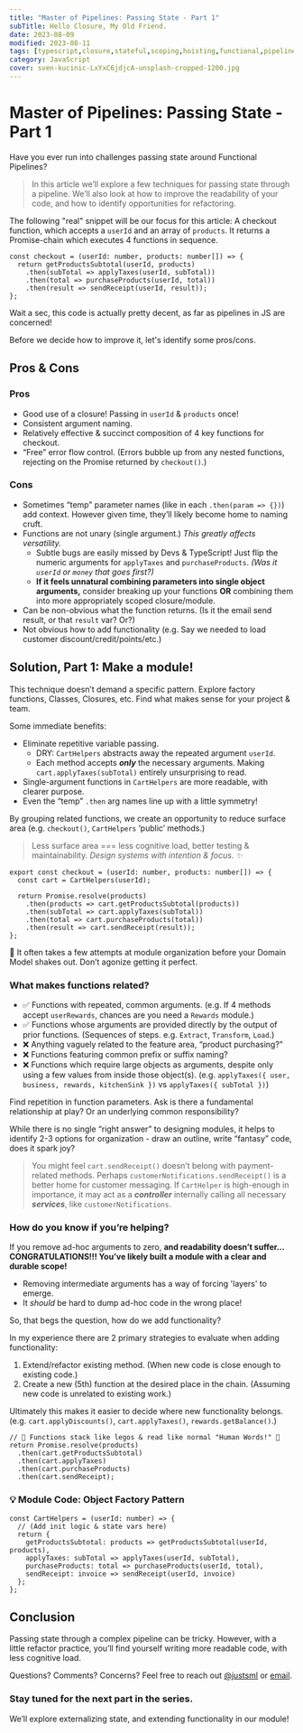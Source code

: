 ```yaml
---
title: "Master of Pipelines: Passing State - Part 1"
subTitle: Hello Closure, My Old Friend.
date: 2023-08-09
modified: 2023-08-11
tags: [typescript,closure,stateful,scoping,hoisting,functional,pipeline]
category: JavaScript
cover: sven-kucinic-LxYxC6jdjcA-unsplash-cropped-1200.jpg
---
```


# Master of Pipelines: Passing State - Part 1

Have you ever run into challenges passing state around Functional Pipelines?

> In this article we’ll explore a few techniques for passing state through a pipeline. We’ll also look at how to improve the readability of your code, and how to identify opportunities for refactoring.

The following "real" snippet will be our focus for this article: A checkout function, which accepts a `userId` and an array of `products`. It returns a Promise-chain which executes 4 functions in sequence.

```tsx
const checkout = (userId: number, products: number[]) => {
  return getProductsSubtotal(userId, products)
    .then(subTotal => applyTaxes(userId, subTotal))
    .then(total => purchaseProducts(userId, total))
    .then(result => sendReceipt(userId, result));
};
```

Wait a sec, this code is actually pretty decent, as far as pipelines in JS are concerned!

Before we decide how to improve it, let's identify some pros/cons.

## Pros & Cons

### Pros

- Good use of a closure! Passing in `userId` & `products` once!
- Consistent argument naming.
- Relatively effective & succinct composition of 4 key functions for checkout.
- “Free” error flow control. (Errors bubble up from any nested functions, rejecting on the Promise returned by `checkout()`.)

### Cons

- Sometimes “temp” parameter names (like in each `.then(param => {})`) add context. However given time, they’ll likely become home to naming cruft.
- Functions are not unary (single argument.) _This greatly affects versatility._
  - Subtle bugs are easily missed by Devs & TypeScript! Just flip the numeric arguments for `applyTaxes` and `purchaseProducts`. _(Was it `userId` or `money` that goes first?)_
  - **If it feels unnatural combining parameters into single object arguments,** consider breaking up your functions **OR** combining them into more appropriately scoped closure/module.
- Can be non-obvious what the function returns. (Is it the email send result, or that `result` var? Or?)
- Not obvious how to add functionality (e.g. Say we needed to load customer discount/credit/points/etc.)

## Solution, Part 1: Make a module!

This technique doesn’t demand a specific pattern. Explore factory functions, Classes, Closures, etc. Find what makes sense for your project & team.

Some immediate benefits:

- Eliminate repetitive variable passing.
  - DRY: `CartHelpers` abstracts away the repeated argument `userId`.
  - Each method accepts **_only_** the necessary arguments. Making `cart.applyTaxes(subTotal)` entirely unsurprising to read.
- Single-argument functions in `CartHelpers` are more readable, with clearer purpose.
- Even the “temp” `.then` arg names line up with a little symmetry!

By grouping related functions, we create an opportunity to reduce surface area (e.g. `checkout()`, `CartHelpers` ’public’ methods.)

> Less surface area === less cognitive load, better testing & maintainability.
> _Design systems with intention & focus. ✨_

```tsx
export const checkout = (userId: number, products: number[]) => {
  const cart = CartHelpers(userId);

  return Promise.resolve(products)
    .then(products => cart.getProductsSubtotal(products))
    .then(subTotal => cart.applyTaxes(subTotal))
    .then(total => cart.purchaseProducts(total))
    .then(result => cart.sendReceipt(result));
};
```

<aside>
📌 It often takes a few attempts at module organization before your Domain Model shakes out. Don’t agonize getting it perfect.

</aside>

### What makes functions related?

- ✅ Functions with repeated, common arguments. (e.g. If 4 methods accept `userRewards`, chances are you need a `Rewards` module.)
- ✅ Functions whose arguments are provided directly by the output of prior functions. (Sequences of steps. e.g. `Extract`, `Transform`, `Load`.)
- ❌ Anything vaguely related to the feature area, “product purchasing?”
- ❌ Functions featuring common prefix or suffix naming?
- ❌ Functions which require large objects as arguments, despite only using a few values from inside those object(s). (e.g. `applyTaxes({ user, business, rewards, kitchenSink })` vs `applyTaxes({ subTotal })`)

Find repetition in function parameters. Ask is there a fundamental relationship at play? Or an underlying common responsibility?

While there is no single “right answer” to designing modules, it helps to identify 2-3 options for organization - draw an outline, write “fantasy” code, does it spark joy?

> You might feel `cart.sendReceipt()` doesn’t belong with payment-related methods. Perhaps `customerNotifications.sendReceipt()` is a better home for customer messaging. If `CartHelper` is high-enough in importance, it may act as a **_controller_** internally calling all necessary **_services_**, like `customerNotifications`.

### How do you know if you’re helping?

If you remove ad-hoc arguments to zero, **and readability doesn’t suffer… CONGRATULATIONS!!! You’ve likely built a module with a clear and durable scope!**

- Removing intermediate arguments has a way of forcing 'layers' to emerge.
- It _should_ be hard to dump ad-hoc code in the wrong place!

So, that begs the question, how do we add functionality?

In my experience there are 2 primary strategies to evaluate when adding functionality:

1.  Extend/refactor existing method. (When new code is close enough to existing code.)
2.  Create a new (5th) function at the desired place in the chain. (Assuming new code is unrelated to existing work.)

Ultimately this makes it easier to decide where new functionality belongs. (e.g. `cart.applyDiscounts()`, `cart.applyTaxes()`, `rewards.getBalance()`.)

```tsx
// 🌈 Functions stack like legos & read like normal "Human Words!" 💅
return Promise.resolve(products)
  .then(cart.getProductsSubtotal)
  .then(cart.applyTaxes)
  .then(cart.purchaseProducts)
  .then(cart.sendReceipt);
```

### 💡 Module Code: Object Factory Pattern

```tsx
const CartHelpers = (userId: number) => {
  // (Add init logic & state vars here)
  return {
    getProductsSubtotal: products => getProductsSubtotal(userId, products),
    applyTaxes: subTotal => applyTaxes(userId, subTotal),
    purchaseProducts: total => purchaseProducts(userId, total),
    sendReceipt: invoice => sendReceipt(userId, invoice)
  };
};
```

## Conclusion

Passing state through a complex pipeline can be tricky. However, with a little refactor practice, you’ll find yourself writing more readable code, with less cognitive load.

Questions? Comments? Concerns? Feel free to reach out [@justsml](https://twitter.com/justsml) or [email](mailto:dan@danlevy.net).

### Stay tuned for the next part in the series.

We’ll explore externalizing state, and extending functionality in our module!
